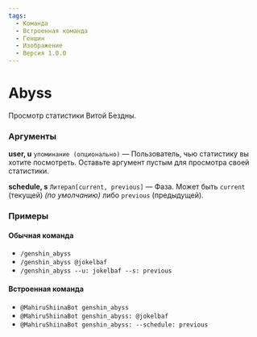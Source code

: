 ```yaml
---
tags:
  - Команда
  - Встроенная команда
  - Геншин
  - Изображение
  - Версия 1.0.0
---
```


# Abyss

Просмотр статистики Витой Бездны.

### Аргументы

**user, u**  `упоминание (опционально)` — Пользователь, чью статистику вы хотите посмотреть. Оставьте аргумент пустым для просмотра своей статистики.

**schedule, s** `Литерал[current, previous]` — Фаза. Может быть `current` (текущей) _(по умолчанию)_ либо `previous` (предыдущей).

### Примеры

#### Обычная команда
+ `/genshin_abyss`
+ `/genshin_abyss @jokelbaf`
+ `/genshin_abyss --u: jokelbaf --s: previous`

#### Встроенная команда
+ `@MahiruShiinaBot genshin_abyss`
+ `@MahiruShiinaBot genshin_abyss: @jokelbaf`
+ `@MahiruShiinaBot genshin_abyss: --schedule: previous`